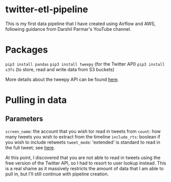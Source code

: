 # twitter-etl-pipeline

This is my first data pipeline that I have created using Airflow and AWS, following guidance from Darshil Parmar's YouTube channel.

# Packages
`pip3 install pandas`
`pip3 install tweepy` (for the Twitter API)
`pip3 install s3fs` (to store, read and write data from S3 buckets)

More details about the tweepy API can be found [here](https://docs.tweepy.org/en/stable/api.html).

# Pulling in data
## Parameters
`screen_name`: the account that you wish tor read in tweets from
`count`: how many tweets you wish to extract from the timeline
`include_rts`: boolean if you wish to include retweets
`tweet_mode`: 'extended' is standard to read in the full tweet; see [here](https://twitterdev.github.io/tweet-updates/upcoming.html).

At this point, I discovered that you are not able to read in tweets using the free version of the Twitter API, so I had to resort to user lookup instead. This is a real shame as it massively restricts the amount of data that I am able to pull in, but I'll still continue with pipeline creation.
